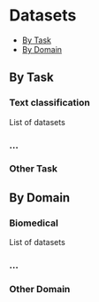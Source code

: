 # Datasets

- [By Task](#by-problem)
- [By Domain](#by-domain)


## By Task
### Text classification
List of datasets
### ...
### Other Task

## By Domain
### Biomedical
List of datasets
### ...
### Other Domain